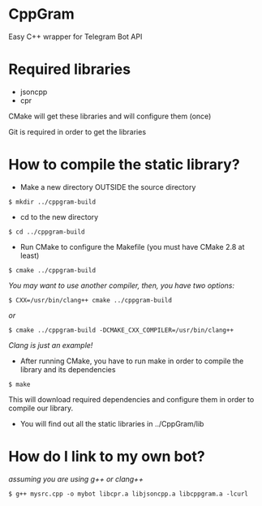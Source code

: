 CppGram
===

Easy C++ wrapper for Telegram Bot API

Required libraries
===
 
 * jsoncpp
 * cpr 

 CMake will get these libraries and will configure them (once)
 
 Git is required in order to get the libraries

How to compile the static library?
===

 * Make a new directory OUTSIDE the source directory
 ~~~
 $ mkdir ../cppgram-build 
 ~~~

 * cd to the new directory 
 ~~~
 $ cd ../cppgram-build
 ~~~

 * Run CMake to configure the Makefile (you must have CMake 2.8 at least)
 ~~~
 $ cmake ../cppgram-build
 ~~~

  *You may want to use another compiler, then, you have two options:*

  ~~~
  $ CXX=/usr/bin/clang++ cmake ../cppgram-build
  ~~~

  *or*
 
  ~~~
  $ cmake ../cppgram-build -DCMAKE_CXX_COMPILER=/usr/bin/clang++
  ~~~
 
  *Clang is just an example!*


 * After running CMake, you have to run make in order to compile the library and its dependencies
 
 ~~~
 $ make 
 ~~~

 This will download required dependencies and configure them in order to compile our library.

 * You will find out all the static libraries in ../CppGram/lib

How do I link to my own bot?
===

 *assuming you are using g++ or clang++*

 ~~~
 $ g++ mysrc.cpp -o mybot libcpr.a libjsoncpp.a libcppgram.a -lcurl
 ~~~

